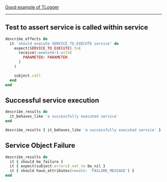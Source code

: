 [Good example of TLogger](https://github.com/SonderMindOrg/sonder-rails/blob/develop/services/sondermind_billing/lib/sondermind/billing/services/transfer/transfer.rb#L62-L94)

---

## Test to assert service is called within service

```rb
describe_effects do
  it 'should execute SERVICE_TO_EXECUTE service' do
    expect(SERVICE_TO_EXECUTE).to(
      receive(:execute!).with(
        PARAMETER: PARAMETER
      )
    )

    subject.call
  end
end
```

## Successful service execution

```rb
describe_results do
  it_behaves_like 'a successfully executed service'
end
```

```rb
describe_results { it_behaves_like 'a successfully executed service' }
```

## Service Object Failure

```rb
describe_results do
  it { should be_failure }
  it { expect(subject.errors).not_to be_nil }
  it { should have_attributes(result: 'FAILURE_MESSAGE') }
end
```